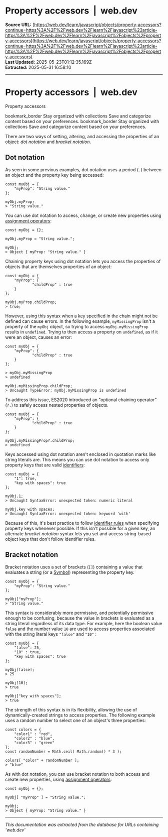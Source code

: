 # Property accessors  |  web.dev

**Source URL:** [https://web.dev/learn/javascript/objects/property-accessors?continue=https%3A%2F%2Fweb.dev%2Flearn%2Fjavascript%23article-https%3A%2F%2Fweb.dev%2Flearn%2Fjavascript%2Fobjects%2Fproperty-accessors](https://web.dev/learn/javascript/objects/property-accessors?continue=https%3A%2F%2Fweb.dev%2Flearn%2Fjavascript%23article-https%3A%2F%2Fweb.dev%2Flearn%2Fjavascript%2Fobjects%2Fproperty-accessors)  
**Last Updated:** 2025-05-23T01:12:35.169Z  
**Extracted:** 2025-05-31 16:58:10

---

# Property accessors  |  web.dev

Property accessors

bookmark\_border Stay organized with collections Save and categorize content based on your preferences. bookmark\_border Stay organized with collections Save and categorize content based on your preferences.

There are two ways of setting, altering, and accessing the properties of an object: _dot notation_ and _bracket notation_.

## Dot notation

As seen in some previous examples, dot notation uses a period (`.`) between an object and the property key being accessed:

```
const myObj = {
    "myProp": "String value."
};

myObj.myProp;
> "String value."
```

You can use dot notation to access, change, or create new properties using [assignment operators](https://web.dev/learn/javascript/data-types/variable#declaration):

```
const myObj = {};

myObj.myProp = "String value.";

myObj;
> Object { myProp: "String value." }
```

Chaining property keys using dot notation lets you access the properties of objects that are themselves properties of an object:

```
const myObj = {
    "myProp": {
            "childProp" : true
    }
};

myObj.myProp.childProp;
> true;
```

However, using this syntax when a key specified in the chain might not be defined can cause errors. In the following example, `myMissingProp` isn't a property of the `myObj` object, so trying to access `myObj.myMissingProp` results in `undefined`. Trying to then access a property on `undefined`, as if it were an object, causes an error:

```
const myObj = {
    "myProp": {
            "childProp" : true
    }
};

> myObj.myMissingProp
> undefined

myObj.myMissingProp.childProp;
> Uncaught TypeError: myObj.myMissingProp is undefined
```

To address this issue, ES2020 introduced an "optional chaining operator" (`?.`) to safely access nested properties of objects.

```
const myObj = {
    "myProp": {
            "childProp" : true
    }
};

myObj.myMissingProp?.childProp;
> undefined
```

Keys accessed using dot notation aren't enclosed in quotation marks like string literals are. This means you can use dot notation to access only property keys that are valid [identifiers](https://web.dev/learn/javascript/data-types/variable):

```
const myObj = {
    "1": true,
    "key with spaces": true
};

myObj.1;
> Uncaught SyntaxError: unexpected token: numeric literal

myObj.key with spaces;
> Uncaught SyntaxError: unexpected token: keyword 'with'
```

Because of this, it's best practice to follow [identifier rules](https://web.dev/learn/javascript/data-types/variable) when specifying property keys whenever possible. If this isn't possible for a given key, an alternate _bracket notation_ syntax lets you set and access string-based object keys that don't follow identifier rules.

## Bracket notation

Bracket notation uses a set of brackets (`[]`) containing a value that evaluates a string (or a [Symbol](https://web.dev/learn/javascript/data-types/symbol)) representing the property key.

```
const myObj = {
    "myProp": "String value."
};

myObj["myProp"];
> "String value."
```

This syntax is considerably more permissive, and potentially permissive enough to be confusing, because the value in brackets is evaluated as a string literal regardless of its data type. For example, here the boolean value `false` and the number value `10` are used to access properties associated with the string literal keys `"false"` and `"10"` :

```
const myObj = {
    "false": 25,
    "10" : true,
    "key with spaces": true
};

myObj[false];
> 25

myObj[10];
> true

myObj["key with spaces"];
> true
```

The strength of this syntax is in its flexibility, allowing the use of dynamically-created strings to access properties. The following example uses a random number to select one of an object's three properties:

```
const colors = {
    "color1" : "red",
    "color2" : "blue",
    "color3" : "green"
};
const randomNumber = Math.ceil( Math.random() * 3 );

colors[ "color" + randomNumber ];
> "blue"
```

As with dot notation, you can use bracket notation to both access and create new properties, using [assignment operators](https://web.dev/learn/javascript/data-types/variable#declaration):

```
const myObj = {};

myObj[ "myProp" ] = "String value.";

myObj;
> Object { myProp: "String value." }
```

---

*This documentation was extracted from the database for URLs containing 'web.dev'*
